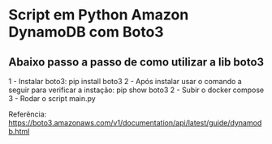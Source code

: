 # Script em Python Amazon DynamoDB com Boto3

## Abaixo passo a passo de como utilizar a lib boto3

1 - Instalar boto3: pip install boto3
2 - Após instalar usar o comando a seguir para verificar a instação: pip show boto3
2 - Subir o docker compose
3 - Rodar o script main.py


Referência: https://boto3.amazonaws.com/v1/documentation/api/latest/guide/dynamodb.html